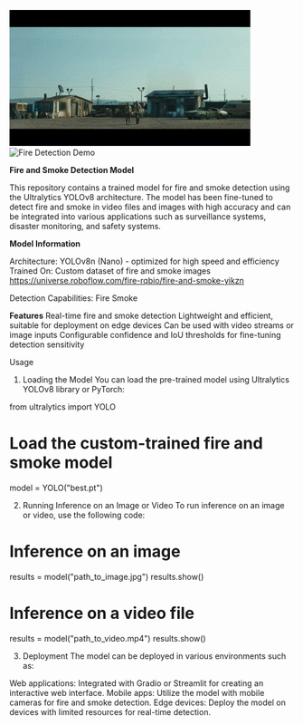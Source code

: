 ![Fire Detection Demo](https://github.com/luminous0219/fire-and-smoke-detection-yolov8/blob/main/fire%20demo%201.gif)
![Fire Detection Demo](https://github.com/luminous0219/fire-and-smoke-detection-yolov8/blob/main/fire%20demo%202.gif)

**Fire and Smoke Detection Model**

This repository contains a trained model for fire and smoke detection using the Ultralytics YOLOv8 architecture. The model has been fine-tuned to detect fire and smoke in video files and images with high accuracy and can be integrated into various applications such as surveillance systems, disaster monitoring, and safety systems.

**Model Information**

Architecture: YOLOv8n (Nano) - optimized for high speed and efficiency
Trained On: Custom dataset of fire and smoke images https://universe.roboflow.com/fire-rqbio/fire-and-smoke-yikzn

Detection Capabilities:
Fire
Smoke

**Features**
Real-time fire and smoke detection
Lightweight and efficient, suitable for deployment on edge devices
Can be used with video streams or image inputs
Configurable confidence and IoU thresholds for fine-tuning detection sensitivity

Usage
1. Loading the Model
You can load the pre-trained model using Ultralytics YOLOv8 library or PyTorch:

from ultralytics import YOLO

# Load the custom-trained fire and smoke model
model = YOLO("best.pt")

2. Running Inference on an Image or Video
To run inference on an image or video, use the following code:

# Inference on an image
results = model("path_to_image.jpg")
results.show()

# Inference on a video file
results = model("path_to_video.mp4")
results.show()

3. Deployment
The model can be deployed in various environments such as:

Web applications: Integrated with Gradio or Streamlit for creating an interactive web interface.
Mobile apps: Utilize the model with mobile cameras for fire and smoke detection.
Edge devices: Deploy the model on devices with limited resources for real-time detection.
